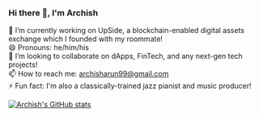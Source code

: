 ### Hi there 👋, I'm Archish
🔭 I’m currently working on UpSide, a blockchain-enabled digital assets exchange which I founded with my roommate!
<br />😄 Pronouns: he/him/his
<br />👯 I’m looking to collaborate on dApps, FinTech, and any next-gen tech projects!
<br />📫 How to reach me: archisharun99@gmail.com
<br />⚡ Fun fact: I'm also a classically-trained jazz pianist and music producer!
<br />

[![Archish's GitHub stats](https://github-readme-stats.vercel.app/api?username=lodfod&show_icons=true&theme=radical&hide=stars)](https://github.com/anuraghazra/github-readme-stats)


<!--
**lodfod/lodfod** is a ✨ _special_ ✨ repository because its `README.md` (this file) appears on your GitHub profile.

Here are some ideas to get you started:

- 🔭 I’m currently working on ...
- 🌱 I’m currently learning ...
- 👯 I’m looking to collaborate on ...
- 🤔 I’m looking for help with ...
- 💬 Ask me about ...
- 📫 How to reach me: ...
- 
- ⚡ Fun fact: ...
-->
